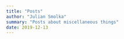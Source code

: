 ```yaml
---
title: "Posts"
author: "Julian Smolka"
summary: "Posts about miscellaneous things"
date: 2019-12-13
---
```

